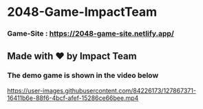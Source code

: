 # 2048-Game-ImpactTeam

### Game-Site : https://2048-game-site.netlify.app/

## Made with ❤ by Impact Team
### The demo game is shown in the video below
https://user-images.githubusercontent.com/84226173/127867371-16411b6e-88f6-4bcf-afef-15286ce66bee.mp4


